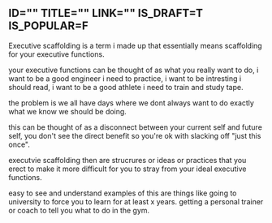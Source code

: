 ID=""
TITLE=""
LINK=""
IS_DRAFT=T
IS_POPULAR=F
----------

Executive scaffolding is a term i made up that essentially means scaffolding for your executive functions. 

your executive functions can be thought of as what you really want to do, i want to be a good engineer i need to practice, i want to be intresting i should read, i want to be a good athlete i need to train and study tape. 

the problem is we all have days where we dont always want to do exactly what we know we should be doing. 

this can be thought of as a disconnect between your current self and future self, you don't see the direct benefit so you're ok with slacking off "just this once". 

executvie scaffolding then are strucrures or ideas or practices that you erect to make it more difficult for you to stray from your ideal executive functions. 

easy to see and understand examples of this are things like going to university to force you to learn for at least x years. getting a personal trainer or coach to tell you what to do in the gym.  


